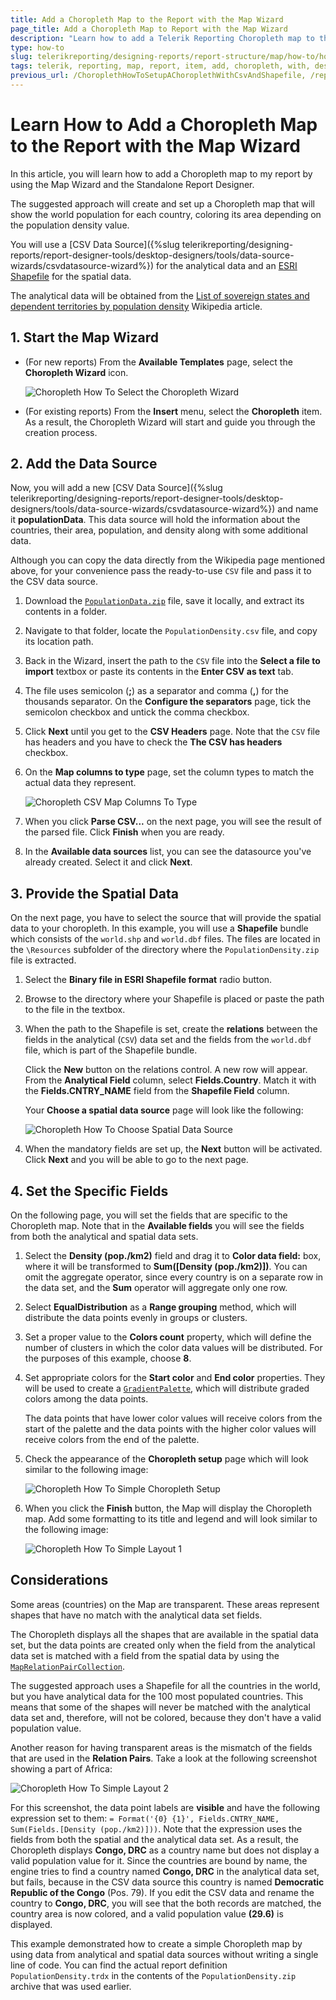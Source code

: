 ```yaml
---
title: Add a Choropleth Map to the Report with the Map Wizard 
page_title: Add a Choropleth Map to Report with the Map Wizard 
description: "Learn how to add a Telerik Reporting Choropleth map to the report when using the Map Wizard and the Telerik Report Designers."
type: how-to
slug: telerikreporting/designing-reports/report-structure/map/how-to/how-to-setup-a-choropleth-using-the-map-wizard
tags: telerik, reporting, map, report, item, add, choropleth, with, designers, wizard 
previous_url: /ChoroplethHowToSetupAChoroplethWithCsvAndShapefile, /report-items/map/how-to/how-to-setup-a-choropleth-using-the-map-wizard, /knowledge-base/map-add-choropleth-with-map-wizard-to-reports
---
```


# Learn How to Add a Choropleth Map to the Report with the Map Wizard

In this article, you will learn how to add a Choropleth map to my report by using the Map Wizard and the Standalone Report Designer.

The suggested approach will create and set up a Choropleth map that will show the world population for each country, coloring its area depending on the population density value.

You will use a [CSV Data Source]({%slug telerikreporting/designing-reports/report-designer-tools/desktop-designers/tools/data-source-wizards/csvdatasource-wizard%}) for the analytical data and an [ESRI Shapefile](http://en.wikipedia.org/wiki/Shapefile) for the spatial data. 

The analytical data will be obtained from the [List of sovereign states and dependent territories by population density](http://en.wikipedia.org/wiki/List_of_sovereign_states_and_dependent_territories_by_population_density) Wikipedia article. 

## 1. Start the Map Wizard 

+ (For new reports) From the __Available Templates__ page, select the __Choropleth Wizard__ icon. 

	![Choropleth How To Select the Choropleth Wizard](images/Choropleth_HowToSimple_SelectChoroplethWizard.png)

+ (For existing reports) From the __Insert__ menu, select the __Choropleth__ item. As a result, the Choropleth Wizard will start and guide you through the creation process. 

## 2. Add the Data Source 

Now, you will add a new [CSV Data Source]({%slug telerikreporting/designing-reports/report-designer-tools/desktop-designers/tools/data-source-wizards/csvdatasource-wizard%}) and name it __populationData__. This data source will hold the information about the countries, their area, population, and density along with some additional data. 

Although you can copy the data directly from the Wikipedia page mentioned above, for your convenience pass the ready-to-use `CSV` file and pass it to the CSV data source. 

1. Download the [`PopulationData.zip`](https://github.com/telerik/reporting-docs/raw/master/knowledge-base/resources/PopulationDensity.zip) file, save it locally, and extract its contents in a folder. 
1. Navigate to that folder, locate the `PopulationDensity.csv` file, and copy its location path. 
1. Back in the Wizard, insert the path to the `CSV` file into the **Select a file to import** textbox or paste its contents in the __Enter CSV as text__ tab. 
1. The file uses semicolon (__;__) as a separator and comma (__,__) for the thousands separator. On the __Configure the separators__ page, tick the semicolon checkbox and untick the comma checkbox. 
1. Click __Next__ until you get to the __CSV Headers__ page. Note that the `CSV` file has headers and you have to check the **The CSV has headers** checkbox. 
1. On the __Map columns to type__ page, set the column types to match the actual data they represent. 

	![Choropleth CSV Map Columns To Type](images/Choropleth_HowToSimple_CSV_MapColumnsToType.png)

1. When you click __Parse CSV...__ on the next page, you will see the result of the parsed file. Click __Finish__ when you are ready. 
1. In the **Available data sources** list, you can see the datasource you've already created. Select it and click __Next__. 

## 3. Provide the Spatial Data 

On the next page, you have to select the source that will provide the spatial data to your choropleth. In this example, you will use a **Shapefile** bundle which consists of the `world.shp` and `world.dbf` files. The files are located in the `\Resources` subfolder of the directory where the `PopulationDensity.zip` file is extracted. 

1. Select the __Binary file in ESRI Shapefile format__ radio button. 
1. Browse to the directory where your Shapefile is placed or paste the path to the file in the textbox. 
1. When the path to the Shapefile is set, create the __relations__ between the fields in the analytical (`CSV`) data set and the fields from the `world.dbf` file, which is part of the Shapefile bundle. 

	Click the __New__ button on the relations control. A new row will appear. From the __Analytical Field__ column, select **Fields.Country**. Match it with the **Fields.CNTRY_NAME** field from the __Shapefile Field__ column. 

	Your __Choose a spatial data source__ page will look like the following: 

	![Choropleth How To Choose Spatial Data Source](images/Choropleth_HowToSimple_ChooseSpatialDataSource.png)

1. When the mandatory fields are set up, the __Next__ button will be activated. Click **Next** and you will be able to go to the next page. 

## 4. Set the Specific Fields 

On the following page, you will set the fields that are specific to the Choropleth map. Note that in the **Available fields** you will see the fields from both the analytical and spatial data sets.

1. Select the __Density (pop./km2)__ field and drag it to **Color data field:** box, where it will be transformed to __Sum([Density (pop./km2)])__. You can omit the aggregate operator, since every country is on a separate row in the data set, and the __Sum__ operator will aggregate only one row. 
1. Select __EqualDistribution__ as a **Range grouping** method, which will distribute the data points evenly in groups or clusters. 
1. Set a proper value to the **Colors count** property, which will define the number of clusters in which the color data values will be distributed. For the purposes of this example, choose __8__.
1. Set appropriate colors for the **Start color** and **End color** properties. They will be used to create a [`GradientPalette`](/reporting/api/Telerik.Reporting.Drawing.GradientPalette), which will distribute graded colors among the data points.

	The data points that have lower color values will receive colors from the start of the palette and the data points with the higher color values will receive colors from the end of the palette. 

1. Check the appearance of the __Choropleth setup__ page which will look similar to the following image:

	![Choropleth How To Simple Choropleth Setup](images/Choropleth_HowToSimple_ChoroplethSetup.png)

1. When you click the __Finish__ button, the Map will display the Choropleth map. Add some formatting to its title and legend and will look similar to the following image:

	![Choropleth How To Simple Layout 1](images/Choropleth_HowToSimple_Layout1.png)

## Considerations 

Some areas (countries) on the Map are transparent. These areas represent shapes that have no match with the analytical data set fields.

The Choropleth displays all the shapes that are available in the spatial data set, but the data points are created only when the field from the analytical data set is matched with a field from the spatial data by using the [`MapRelationPairCollection`](/reporting/api/Telerik.Reporting.MapRelationPairCollection).

The suggested approach uses a Shapefile for all the countries in the world, but you have analytical data for the 100 most populated countries. This means that some of the shapes will never be matched with the analytical data set and, therefore, will not be colored, because they don't have a valid population value.

Another reason for having transparent areas is the mismatch of the fields that are used in the __Relation Pairs__. Take a look at the following screenshot showing a part of Africa:

![Choropleth How To Simple Layout 2](images/Choropleth_HowToSimple_Layout2.png) 

For this screenshot, the data point labels are __visible__ and have the following expression set to them: `= Format('{0} {1}', Fields.CNTRY_NAME, Sum(Fields.[Density (pop./km2)]))`. Note that the expression uses the fields from both the spatial and the analytical data set. As a result, the Choropleth displays __Congo, DRC__ as a country name but does not display a valid population value for it. Since the countries are bound by name, the engine tries to find a country named __Congo, DRC__ in the analytical data set, but fails, because in the CSV data source this country is named __Democratic Republic of the Congo__ (Pos. 79). If you edit the CSV data and rename the country to __Congo, DRC__, you will see that the both records are matched, the country area is now colored, and a valid population value __(29.6)__ is displayed.

This example demonstrated how to create a simple Choropleth map by using data from analytical and spatial data sources without writing a single line of code. You can find the actual report definition `PopulationDensity.trdx` in the contents of the `PopulationDensity.zip` archive that was used earlier.
